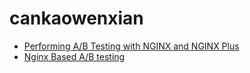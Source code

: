 


# cankaowenxian
- [Performing A/B Testing with NGINX and NGINX Plus](https://www.nginx.com/blog/performing-a-b-testing-nginx-plus/)
- [Nginx Based A/B testing](https://gist.github.com/jmervine/6077243)
